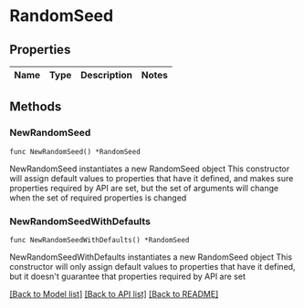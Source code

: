 # RandomSeed

## Properties

Name | Type | Description | Notes
------------ | ------------- | ------------- | -------------

## Methods

### NewRandomSeed

`func NewRandomSeed() *RandomSeed`

NewRandomSeed instantiates a new RandomSeed object
This constructor will assign default values to properties that have it defined,
and makes sure properties required by API are set, but the set of arguments
will change when the set of required properties is changed

### NewRandomSeedWithDefaults

`func NewRandomSeedWithDefaults() *RandomSeed`

NewRandomSeedWithDefaults instantiates a new RandomSeed object
This constructor will only assign default values to properties that have it defined,
but it doesn't guarantee that properties required by API are set


[[Back to Model list]](../README.md#documentation-for-models) [[Back to API list]](../README.md#documentation-for-api-endpoints) [[Back to README]](../README.md)


